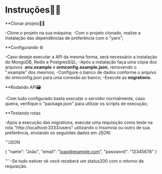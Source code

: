 # Instruções👨‍🏫

**Clonar projeto👨‍💻

-Clone o projeto na sua máquina; 
-Com o projeto clonado, realize a instalação das dependências de preferência com o "yarn";

**Configurando ⚙

-Caso deseje executar a API da mesma forma, será necessário a instalação do MongoDB, Redis e PostgresSQL;
-Após a instalação faça uma cópia dos arquivos <b>.env.example</b> e <b>ormconfig.example.json</b>, removendo o ".example" dos mesmos;
-Configure o banco de dados conforme o arquivo do ormconfig.json para uma conexão ao banco;
-Execute as <b>migrations</b>.

**Rodando API🗃

-Com tudo configurado basta executar o servidor normalmente, caso queira, verifique o "package.json" para utilizar os scripts de execução;

**Testando rotas

-Após a execução das migrations, execute uma requisição como teste na rota "http://localhost:3333/users" utilizando o Insomnia ou outro de sua preferência, enviando os seguintes dados em JSON:

'''JSON

{
	"name": "João",
	"email": "joao@example.com",
	"password": "12345678"
} 

'''
-Se tudo estiver ok você receberá um status200 com o retorno da requisição.




